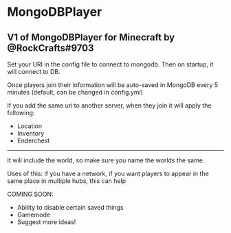 # MongoDBPlayer

V1 of MongoDBPlayer for Minecraft by @RockCrafts#9703
-----------------------------------

Set your URI in the config file to connect to mongodb.
Then on startup, it will connect to DB. 

Once players join their information will be auto-saved in MongoDB every 5 minutes (default, can be changed in config.yml)

If you add the same uri to another server, when they join it will apply the following:

- Location
- Inventory
- Enderchest
---------------------

It will include the world, so make sure you name the worlds the same.

Uses of this:
if you have a network, if you want players to appear in the same place in multiple hubs, this can help

COMING SOON:

- Ability to disable certain saved things
- Gamemode
- Suggest more ideas!
